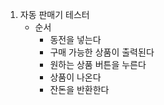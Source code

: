 1. 자동 판매기 테스터
    * 순서
        - 동전을 넣는다
        - 구매 가능한 상품이 출력된다
        - 원하는 상품 버튼을 누른다
        - 상품이 나온다
        - 잔돈을 반환한다